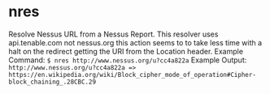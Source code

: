 # nres
Resolve Nessus URL from a Nessus Report. 
This resolver uses api.tenable.com not nessus.org this action seems to to take less time with a halt on the redirect getting the URI from the Location header.
Example Command:
`$ nres http://www.nessus.org/u?cc4a822a`
Example Output:
`http://www.nessus.org/u?cc4a822a => https://en.wikipedia.org/wiki/Block_cipher_mode_of_operation#Cipher-block_chaining_.28CBC.29`

